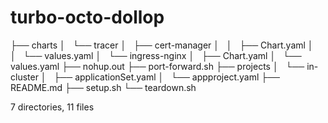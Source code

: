 # turbo-octo-dollop

├── charts
│   └── tracer
│       ├── cert-manager
│       │   ├── Chart.yaml
│       │   └── values.yaml
│       └── ingress-nginx
│           ├── Chart.yaml
│           └── values.yaml
├── nohup.out
├── port-forward.sh
├── projects
│   └── in-cluster
│       ├── applicationSet.yaml
│       └── appproject.yaml
├── README.md
├── setup.sh
└── teardown.sh

7 directories, 11 files
